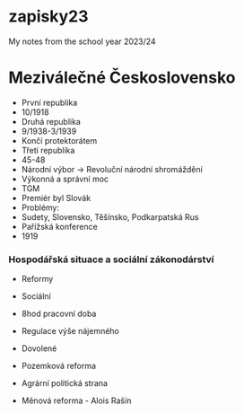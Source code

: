 # zapisky23
My notes from the school year 2023/24



# Meziválečné Československo

- První republika
- 10/1918
- Druhá republika
- 9/1938-3/1939
- Končí protektorátem
- Třetí republika
- 45-48
- Národní výbor -> Revoluční národní shromáždění
- Výkonná a správní moc
- TGM
- Premiér byl Slovák
- Problémy:
- Sudety, Slovensko, Těšínsko, Podkarpatská Rus
- Pařížská konference
- 1919

### Hospodářská situace a sociální zákonodárství
- Reformy
- Sociální
- 8hod pracovní doba
- Regulace výše nájemného
- Dovolené

- Pozemková reforma
- Agrární politická strana

- Měnová reforma - Alois Rašín
